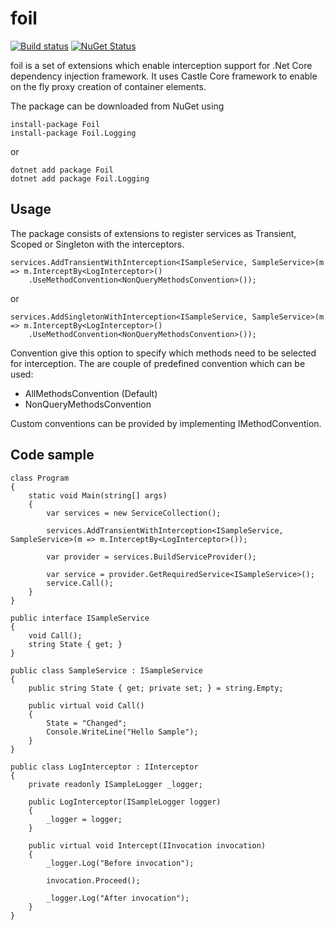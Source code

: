 # foil

[![Build status](https://ci.appveyor.com/api/projects/status/x97rqf3f82647e1j?svg=true)](https://ci.appveyor.com/project/moattarwork/foil-nha98)
[![NuGet Status](https://img.shields.io/nuget/v/Foil.svg)](https://www.nuget.org/packages/Foil/)

foil is a set of extensions which enable interception support for .Net Core dependency injection framework. It uses Castle Core framework to enable on the fly proxy creation of container elements.

The package can be downloaded from NuGet using

```
install-package Foil
install-package Foil.Logging
```

or 

```
dotnet add package Foil
dotnet add package Foil.Logging
```


## Usage
The package consists of extensions to register services as Transient, Scoped or Singleton with the interceptors.

```
services.AddTransientWithInterception<ISampleService, SampleService>(m => m.InterceptBy<LogInterceptor>()
    .UseMethodConvention<NonQueryMethodsConvention>());
```  
or
```
services.AddSingletonWithInterception<ISampleService, SampleService>(m => m.InterceptBy<LogInterceptor>()
    .UseMethodConvention<NonQueryMethodsConvention>());

```
Convention give this option to specify which methods need to be selected for interception. The are couple of predefined convention which can be used:
- AllMethodsConvention (Default)
- NonQueryMethodsConvention

Custom conventions can be provided by implementing IMethodConvention.

## Code sample

    class Program
    {
        static void Main(string[] args)
        {
            var services = new ServiceCollection();

            services.AddTransientWithInterception<ISampleService, SampleService>(m => m.InterceptBy<LogInterceptor>());

            var provider = services.BuildServiceProvider();

            var service = provider.GetRequiredService<ISampleService>();
            service.Call();
        }
    }
    
    public interface ISampleService
    {
        void Call();
        string State { get; }
    }
    
    public class SampleService : ISampleService
    {
        public string State { get; private set; } = string.Empty;
        
        public virtual void Call()
        {
            State = "Changed";
            Console.WriteLine("Hello Sample");
        }
    }

    public class LogInterceptor : IInterceptor
    {
        private readonly ISampleLogger _logger;

        public LogInterceptor(ISampleLogger logger)
        {
            _logger = logger;
        }

        public virtual void Intercept(IInvocation invocation)
        {
            _logger.Log("Before invocation");
            
            invocation.Proceed();
            
            _logger.Log("After invocation");
        }
    }
    
    
